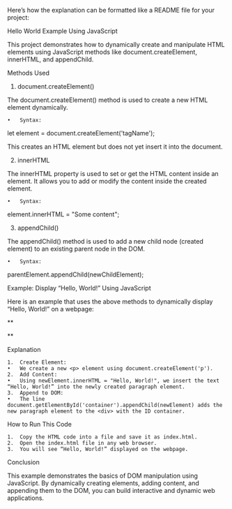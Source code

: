 Here’s how the explanation can be formatted like a README file for your project:

Hello World Example Using JavaScript

This project demonstrates how to dynamically create and manipulate HTML elements using JavaScript methods like document.createElement, innerHTML, and appendChild.

Methods Used

1. document.createElement()

The document.createElement() method is used to create a new HTML element dynamically.

	•	Syntax:

let element = document.createElement('tagName');

This creates an HTML element but does not yet insert it into the document.

2. innerHTML

The innerHTML property is used to set or get the HTML content inside an element. It allows you to add or modify the content inside the created element.

	•	Syntax:

element.innerHTML = "Some content";



3. appendChild()

The appendChild() method is used to add a new child node (created element) to an existing parent node in the DOM.

	•	Syntax:

parentElement.appendChild(newChildElement);



Example: Display “Hello, World!” Using JavaScript

Here is an example that uses the above methods to dynamically display “Hello, World!” on a webpage:

**<!DOCTYPE html>
<html lang="en">
<head>
  <meta charset="UTF-8">
  <meta name="viewport" content="width=device-width, initial-scale=1.0">
  <title>Hello World Example</title>
</head>
<body>

  <div id="container"></div> <!-- Empty container where we will add our element -->

  <script>
    // 1. Create a new <p> element using createElement
    let newElement = document.createElement('p');

    // 2. Add content "Hello, World!" to the new element using innerHTML
    newElement.innerHTML = "Hello, World!";

    // 3. Append the new element to the 'container' div using appendChild
    document.getElementById('container').appendChild(newElement);
  </script>

</body>
</html>**

Explanation

	1.	Create Element:
	•	We create a new <p> element using document.createElement('p').
	2.	Add Content:
	•	Using newElement.innerHTML = "Hello, World!", we insert the text “Hello, World!” into the newly created paragraph element.
	3.	Append to DOM:
	•	The line document.getElementById('container').appendChild(newElement) adds the new paragraph element to the <div> with the ID container.

How to Run This Code

	1.	Copy the HTML code into a file and save it as index.html.
	2.	Open the index.html file in any web browser.
	3.	You will see “Hello, World!” displayed on the webpage.

Conclusion

This example demonstrates the basics of DOM manipulation using JavaScript. By dynamically creating elements, adding content, and appending them to the DOM, you can build interactive and dynamic web applications.